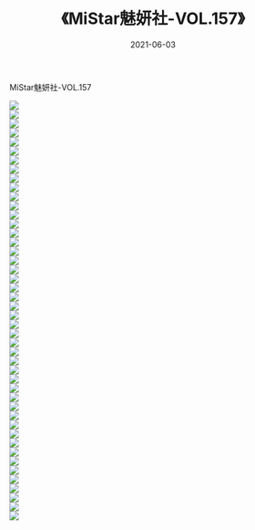 ﻿---
layout: post
title:  《MiStar魅妍社-VOL.157》
date:   2021-06-03
img: http://img.660000.xyz/Sharelink/网络美图/2021/MiStar魅妍社-VOL.157/000.jpg
categories: [美女, 清纯, 唯美]
---

MiStar魅妍社-VOL.157

  ![](http://img.660000.xyz/Sharelink/网络美图/2021/MiStar魅妍社-VOL.157/001.jpg) <br> ![](http://img.660000.xyz/Sharelink/网络美图/2021/MiStar魅妍社-VOL.157/002.jpg) <br> ![](http://img.660000.xyz/Sharelink/网络美图/2021/MiStar魅妍社-VOL.157/003.jpg) <br> ![](http://img.660000.xyz/Sharelink/网络美图/2021/MiStar魅妍社-VOL.157/004.jpg) <br> ![](http://img.660000.xyz/Sharelink/网络美图/2021/MiStar魅妍社-VOL.157/005.jpg) <br> ![](http://img.660000.xyz/Sharelink/网络美图/2021/MiStar魅妍社-VOL.157/006.jpg) <br> ![](http://img.660000.xyz/Sharelink/网络美图/2021/MiStar魅妍社-VOL.157/007.jpg) <br> ![](http://img.660000.xyz/Sharelink/网络美图/2021/MiStar魅妍社-VOL.157/008.jpg) <br> ![](http://img.660000.xyz/Sharelink/网络美图/2021/MiStar魅妍社-VOL.157/009.jpg) <br> ![](http://img.660000.xyz/Sharelink/网络美图/2021/MiStar魅妍社-VOL.157/010.jpg) <br> ![](http://img.660000.xyz/Sharelink/网络美图/2021/MiStar魅妍社-VOL.157/011.jpg) <br> ![](http://img.660000.xyz/Sharelink/网络美图/2021/MiStar魅妍社-VOL.157/012.jpg) <br> ![](http://img.660000.xyz/Sharelink/网络美图/2021/MiStar魅妍社-VOL.157/013.jpg) <br> ![](http://img.660000.xyz/Sharelink/网络美图/2021/MiStar魅妍社-VOL.157/014.jpg) <br> ![](http://img.660000.xyz/Sharelink/网络美图/2021/MiStar魅妍社-VOL.157/015.jpg) <br> ![](http://img.660000.xyz/Sharelink/网络美图/2021/MiStar魅妍社-VOL.157/016.jpg) <br> ![](http://img.660000.xyz/Sharelink/网络美图/2021/MiStar魅妍社-VOL.157/017.jpg) <br> ![](http://img.660000.xyz/Sharelink/网络美图/2021/MiStar魅妍社-VOL.157/018.jpg) <br> ![](http://img.660000.xyz/Sharelink/网络美图/2021/MiStar魅妍社-VOL.157/019.jpg) <br> ![](http://img.660000.xyz/Sharelink/网络美图/2021/MiStar魅妍社-VOL.157/020.jpg) <br> ![](http://img.660000.xyz/Sharelink/网络美图/2021/MiStar魅妍社-VOL.157/021.jpg) <br> ![](http://img.660000.xyz/Sharelink/网络美图/2021/MiStar魅妍社-VOL.157/022.jpg) <br> ![](http://img.660000.xyz/Sharelink/网络美图/2021/MiStar魅妍社-VOL.157/023.jpg) <br> ![](http://img.660000.xyz/Sharelink/网络美图/2021/MiStar魅妍社-VOL.157/024.jpg) <br> ![](http://img.660000.xyz/Sharelink/网络美图/2021/MiStar魅妍社-VOL.157/025.jpg) <br> ![](http://img.660000.xyz/Sharelink/网络美图/2021/MiStar魅妍社-VOL.157/026.jpg) <br> ![](http://img.660000.xyz/Sharelink/网络美图/2021/MiStar魅妍社-VOL.157/027.jpg) <br> ![](http://img.660000.xyz/Sharelink/网络美图/2021/MiStar魅妍社-VOL.157/028.jpg) <br> ![](http://img.660000.xyz/Sharelink/网络美图/2021/MiStar魅妍社-VOL.157/029.jpg) <br> ![](http://img.660000.xyz/Sharelink/网络美图/2021/MiStar魅妍社-VOL.157/030.jpg) <br> ![](http://img.660000.xyz/Sharelink/网络美图/2021/MiStar魅妍社-VOL.157/031.jpg) <br> ![](http://img.660000.xyz/Sharelink/网络美图/2021/MiStar魅妍社-VOL.157/032.jpg) <br> ![](http://img.660000.xyz/Sharelink/网络美图/2021/MiStar魅妍社-VOL.157/033.jpg) <br> ![](http://img.660000.xyz/Sharelink/网络美图/2021/MiStar魅妍社-VOL.157/034.jpg) <br> ![](http://img.660000.xyz/Sharelink/网络美图/2021/MiStar魅妍社-VOL.157/035.jpg) <br> ![](http://img.660000.xyz/Sharelink/网络美图/2021/MiStar魅妍社-VOL.157/036.jpg) <br> ![](http://img.660000.xyz/Sharelink/网络美图/2021/MiStar魅妍社-VOL.157/037.jpg) <br> ![](http://img.660000.xyz/Sharelink/网络美图/2021/MiStar魅妍社-VOL.157/038.jpg) <br> ![](http://img.660000.xyz/Sharelink/网络美图/2021/MiStar魅妍社-VOL.157/039.jpg) <br> ![](http://img.660000.xyz/Sharelink/网络美图/2021/MiStar魅妍社-VOL.157/040.jpg) <br> ![](http://img.660000.xyz/Sharelink/网络美图/2021/MiStar魅妍社-VOL.157/041.jpg) <br> ![](http://img.660000.xyz/Sharelink/网络美图/2021/MiStar魅妍社-VOL.157/042.jpg) <br> ![](http://img.660000.xyz/Sharelink/网络美图/2021/MiStar魅妍社-VOL.157/043.jpg) <br> ![](http://img.660000.xyz/Sharelink/网络美图/2021/MiStar魅妍社-VOL.157/044.jpg) <br> ![](http://img.660000.xyz/Sharelink/网络美图/2021/MiStar魅妍社-VOL.157/045.jpg) <br> ![](http://img.660000.xyz/Sharelink/网络美图/2021/MiStar魅妍社-VOL.157/046.jpg) <br>